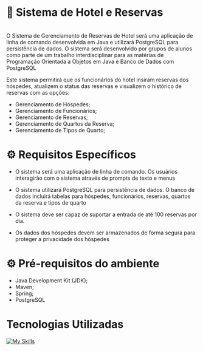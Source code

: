 # :hotel: Sistema de Hotel e Reservas

<br>O Sistema de Gerenciamento de Reservas de Hotel será uma aplicação de linha de comando desenvolvida em Java e utilizará PostgreSQL para persistência de dados. O sistema será desenvolvido por grupos de alunos como parte de um trabalho interdisciplinar para as matérias de Programação Orientada a Objetos em Java e Banco de Dados com PostgreSQL</br>

Este sistema permitirá que os funcionários do hotel insiram reservas dos hóspedes, atualizem o status das reservas e visualizem o histórico de 
reservas com as opções:

- Gerenciamento de Hóspedes;
- Gerenciamento de Funcionários;
- Gerenciamento de Reservas;
- Gerenciamento de Quartos da Reserva;
- Gerenciamento de Tipos de Quarto;



<h1> ⚙ Requisitos Específicos </h1>

- O sistema será uma aplicação de linha de comando. Os usuários interagirão com o 
sistema através de prompts de texto e menus

- O sistema utilizará PostgreSQL para persistência de dados. O banco de dados incluirá 
tabelas para hóspedes, funcionários, reservas, quartos da reserva e tipos de quarto 

- O sistema deve ser capaz de suportar a entrada de até 100 reservas por dia.

- Os dados dos hóspedes devem ser armazenados de forma segura para proteger a 
privacidade dos hóspedes

<h1> ⚙  Pré-requisitos do ambiente  </h1>

- Java Development Kit (JDK);
- Maven;
- Spring;
- PostgreSQL

<div>
  <h1>Tecnologias Utilizadas</h1>

[![My Skills](https://skillicons.dev/icons?i=github,java,maven,spring,postgres,vscode)](https://skillicons.dev)

 </div>
<div>